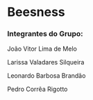 # Beesness

### Integrantes do Grupo:

João Vitor Lima de Melo

Larissa Valadares Silqueira

Leonardo Barbosa Brandão

Pedro Corrêa Rigotto
